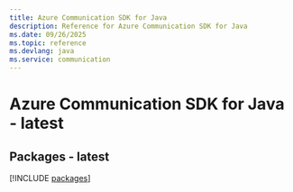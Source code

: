 ```yaml
---
title: Azure Communication SDK for Java
description: Reference for Azure Communication SDK for Java
ms.date: 09/26/2025
ms.topic: reference
ms.devlang: java
ms.service: communication
---
```

# Azure Communication SDK for Java - latest
## Packages - latest
[!INCLUDE [packages](communication-index.md)]